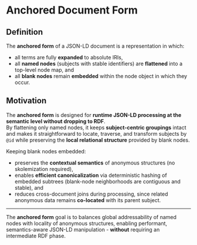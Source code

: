 # Anchored Document Form

## Definition
The **anchored form** of a JSON-LD document is a representation in which:

- all terms are fully **expanded** to absolute IRIs,
- all **named nodes** (subjects with stable identifiers) are **flattened** into a top-level node map, and
- all **blank nodes** remain **embedded** within the node object in which they occur.

## Motivation
The **anchored form** is designed for **runtime JSON-LD processing at the semantic level without dropping to RDF**.  
By flattening only named nodes, it keeps **subject-centric groupings** intact and makes it straightforward to locate, 
traverse, and transform subjects by `@id` while preserving the **local relational structure** provided by blank nodes.

Keeping blank nodes embedded:

- preserves the **contextual semantics** of anonymous structures (no skolemization required),
- enables **efficient canonicalization** via deterministic hashing of embedded subtrees (blank-node neighborhoods are contiguous and stable), and
- reduces cross-document joins during processing, since related anonymous data remains **co-located** with its parent subject.

---

The **anchored form** goal is to balances global addressability of named nodes with locality of anonymous structures, 
enabling performant, semantics-aware JSON-LD manipulation - **without** requiring an intermediate RDF phase.
